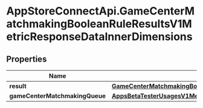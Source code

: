 # AppStoreConnectApi.GameCenterMatchmakingBooleanRuleResultsV1MetricResponseDataInnerDimensions

## Properties

Name | Type | Description | Notes
------------ | ------------- | ------------- | -------------
**result** | [**GameCenterMatchmakingBooleanRuleResultsV1MetricResponseDataInnerDimensionsResult**](GameCenterMatchmakingBooleanRuleResultsV1MetricResponseDataInnerDimensionsResult.md) |  | [optional] 
**gameCenterMatchmakingQueue** | [**AppsBetaTesterUsagesV1MetricResponseDataInnerDimensionsBetaTesters**](AppsBetaTesterUsagesV1MetricResponseDataInnerDimensionsBetaTesters.md) |  | [optional] 


